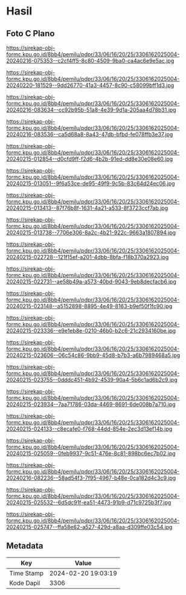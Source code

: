 # Hasil

## Foto C Plano

https://sirekap-obj-formc.kpu.go.id/8bb4/pemilu/pdpr/33/06/16/20/25/3306162025004-20240216-075353--c2cf4ff5-8c80-4509-9ba0-ca4ac6e9e5ac.jpg

https://sirekap-obj-formc.kpu.go.id/8bb4/pemilu/pdpr/33/06/16/20/25/3306162025004-20240220-181529--9dd26770-41a3-4457-8c90-c58099bff1d3.jpg

https://sirekap-obj-formc.kpu.go.id/8bb4/pemilu/pdpr/33/06/16/20/25/3306162025004-20240216-083634--cc92b95b-51a8-4e39-9d1a-205aa4d78b31.jpg

https://sirekap-obj-formc.kpu.go.id/8bb4/pemilu/pdpr/33/06/16/20/25/3306162025004-20240216-083536--ca5d68a8-8a43-47db-bfbd-fe078ffb3e37.jpg

https://sirekap-obj-formc.kpu.go.id/8bb4/pemilu/pdpr/33/06/16/20/25/3306162025004-20240215-012854--d0cfd9ff-f2d6-4b2b-91ed-dd8e30e08e60.jpg

https://sirekap-obj-formc.kpu.go.id/8bb4/pemilu/pdpr/33/06/16/20/25/3306162025004-20240215-013051--9f6a53ce-de95-49f9-9c5b-83c64d24ec06.jpg

https://sirekap-obj-formc.kpu.go.id/8bb4/pemilu/pdpr/33/06/16/20/25/3306162025004-20240215-013413--87f76b8f-1631-4a21-a533-8f3723ccf7ab.jpg

https://sirekap-obj-formc.kpu.go.id/8bb4/pemilu/pdpr/33/06/16/20/25/3306162025004-20240215-013738--7706e306-8a2c-4b21-922c-9663a1807894.jpg

https://sirekap-obj-formc.kpu.go.id/8bb4/pemilu/pdpr/33/06/16/20/25/3306162025004-20240215-022728--121f15ef-a201-4dbb-8bfa-f18b370a2923.jpg

https://sirekap-obj-formc.kpu.go.id/8bb4/pemilu/pdpr/33/06/16/20/25/3306162025004-20240215-022731--ae58b49a-a573-40bd-9043-9eb8decfacb6.jpg

https://sirekap-obj-formc.kpu.go.id/8bb4/pemilu/pdpr/33/06/16/20/25/3306162025004-20240215-023148--a5152898-8895-4e49-8163-b9ef50f1fc90.jpg

https://sirekap-obj-formc.kpu.go.id/8bb4/pemilu/pdpr/33/06/16/20/25/3306162025004-20240215-023336--e9e1eb8e-0210-46b0-b2c6-21c2934160be.jpg

https://sirekap-obj-formc.kpu.go.id/8bb4/pemilu/pdpr/33/06/16/20/25/3306162025004-20240215-023606--06c54c86-9bb9-45d8-b7b3-a6b7989468a5.jpg

https://sirekap-obj-formc.kpu.go.id/8bb4/pemilu/pdpr/33/06/16/20/25/3306162025004-20240215-023755--0dddc451-4b92-4539-90a4-5b6c1ad6b2c9.jpg

https://sirekap-obj-formc.kpu.go.id/8bb4/pemilu/pdpr/33/06/16/20/25/3306162025004-20240215-023934--7aa71786-03da-4469-8691-6de008b7a710.jpg

https://sirekap-obj-formc.kpu.go.id/8bb4/pemilu/pdpr/33/06/16/20/25/3306162025004-20240215-024133--c8ecafe0-f768-44dd-854e-2ec3d13ef14b.jpg

https://sirekap-obj-formc.kpu.go.id/8bb4/pemilu/pdpr/33/06/16/20/25/3306162025004-20240215-025059--0feb9937-9c51-476e-8c81-898bc6ec7b02.jpg

https://sirekap-obj-formc.kpu.go.id/8bb4/pemilu/pdpr/33/06/16/20/25/3306162025004-20240216-082236--58ad54f3-7f95-4967-b48e-0ca182d4c3c9.jpg

https://sirekap-obj-formc.kpu.go.id/8bb4/pemilu/pdpr/33/06/16/20/25/3306162025004-20240215-025532--6d5dc91f-ea51-4473-91b9-d71c9725b3f7.jpg

https://sirekap-obj-formc.kpu.go.id/8bb4/pemilu/pdpr/33/06/16/20/25/3306162025004-20240215-025747--ffa58e62-a527-429d-a8aa-d309ffe03c54.jpg


## Metadata

| Key        | Value               |
| ---------- | ------------------- |
| Time Stamp | 2024-02-20 19:03:19 |
| Kode Dapil | 3306                |



